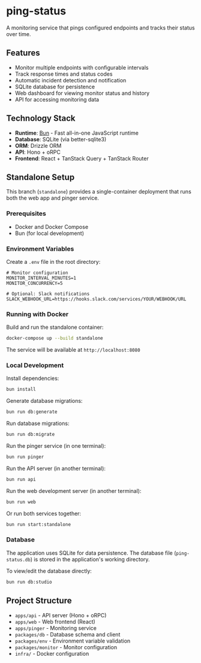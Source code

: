 # ping-status

A monitoring service that pings configured endpoints and tracks their status over time.

## Features

- Monitor multiple endpoints with configurable intervals
- Track response times and status codes
- Automatic incident detection and notification
- SQLite database for persistence
- Web dashboard for viewing monitor status and history
- API for accessing monitoring data

## Technology Stack

- **Runtime**: [Bun](https://bun.com) - Fast all-in-one JavaScript runtime
- **Database**: SQLite (via better-sqlite3)
- **ORM**: Drizzle ORM
- **API**: Hono + oRPC
- **Frontend**: React + TanStack Query + TanStack Router

## Standalone Setup

This branch (`standalone`) provides a single-container deployment that runs both the web app and pinger service.

### Prerequisites

- Docker and Docker Compose
- Bun (for local development)

### Environment Variables

Create a `.env` file in the root directory:

```env
# Monitor configuration
MONITOR_INTERVAL_MINUTES=1
MONITOR_CONCURRENCY=5

# Optional: Slack notifications
SLACK_WEBHOOK_URL=https://hooks.slack.com/services/YOUR/WEBHOOK/URL
```

### Running with Docker

Build and run the standalone container:

```bash
docker-compose up --build standalone
```

The service will be available at `http://localhost:8080`

### Local Development

Install dependencies:

```bash
bun install
```

Generate database migrations:

```bash
bun run db:generate
```

Run database migrations:

```bash
bun run db:migrate
```

Run the pinger service (in one terminal):

```bash
bun run pinger
```

Run the API server (in another terminal):

```bash
bun run api
```

Run the web development server (in another terminal):

```bash
bun run web
```

Or run both services together:

```bash
bun run start:standalone
```

### Database

The application uses SQLite for data persistence. The database file (`ping-status.db`) is stored in the application's working directory.

To view/edit the database directly:

```bash
bun run db:studio
```

## Project Structure

- `apps/api` - API server (Hono + oRPC)
- `apps/web` - Web frontend (React)
- `apps/pinger` - Monitoring service
- `packages/db` - Database schema and client
- `packages/env` - Environment variable validation
- `packages/monitor` - Monitor configuration
- `infra/` - Docker configuration
